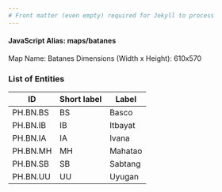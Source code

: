```yaml
---
# Front matter (even empty) required for Jekyll to process
---
```


#### JavaScript Alias: maps/batanes

Map Name: Batanes
Dimensions (Width x Height): 610x570





### List of Entities

ID | Short label | Label
---|---|---|
PH.BN.BS | BS | Basco
PH.BN.IB | IB | Itbayat
PH.BN.IA | IA | Ivana
PH.BN.MH | MH | Mahatao
PH.BN.SB | SB | Sabtang
PH.BN.UU | UU | Uyugan